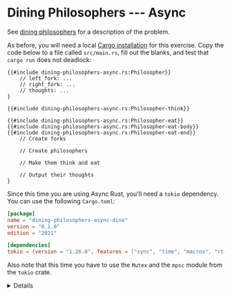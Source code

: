 # Dining Philosophers --- Async

See [dining philosophers](dining-philosophers.md) for a description of the
problem.

As before, you will need a local
[Cargo installation](../../cargo/running-locally.md) for this exercise. Copy
the code below to a file called `src/main.rs`, fill out the blanks, and test
that `cargo run` does not deadlock:

<!-- File src/main.rs -->

```rust,compile_fail
{{#include dining-philosophers-async.rs:Philosopher}}
    // left_fork: ...
    // right_fork: ...
    // thoughts: ...
}

{{#include dining-philosophers-async.rs:Philosopher-think}}

{{#include dining-philosophers-async.rs:Philosopher-eat}}
{{#include dining-philosophers-async.rs:Philosopher-eat-body}}
{{#include dining-philosophers-async.rs:Philosopher-eat-end}}
    // Create forks

    // Create philosophers

    // Make them think and eat

    // Output their thoughts
}
```

Since this time you are using Async Rust, you'll need a `tokio` dependency.
You can use the following `Cargo.toml`:

<!-- File Cargo.toml -->

```toml
[package]
name = "dining-philosophers-async-dine"
version = "0.1.0"
edition = "2021"

[dependencies]
tokio = {version = "1.26.0", features = ["sync", "time", "macros", "rt-multi-thread"]}
```

Also note that this time you have to use the `Mutex` and the `mpsc` module
from the `tokio` crate.

<details>

* Can you make your implementation single-threaded? 

</details>
